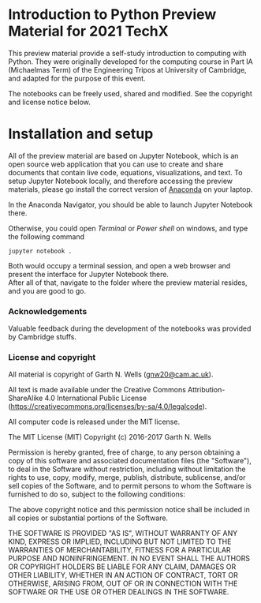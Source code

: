 # Introduction to Python Preview Material for 2021 TechX

This preview material provide a self-study introduction to computing
with Python. They were originally developed for the computing course in Part
IA (Michaelmas Term) of the Engineering Tripos at University of
Cambridge, and adapted for the purpose of this event. 

The notebooks can be freely used, shared and modified. See the
copyright and license notice below.

# Installation and setup

All of the preview material are based on Jupyter Notebook, which is an open source 
web application that you can use to create and share documents that contain 
live code, equations, visualizations, and text. To setup Jupyter Notebook locally,
and therefore accessing the preview materials, please go install the correct version of 
[Anaconda](https://www.anaconda.com/products/individual) on your laptop.  

In the Anaconda Navigator, you should be able to launch Jupyter Notebook there.

Otherwise, you could open *Terminal* or *Power shell* on windows, and type the following command
```console
jupyter notebook .
```

Both would occupy a terminal session, and open a web browser and present the interface for Jupyter Notebook there.  
After all of that, navigate to the folder where the preview material resides, and you are good to go.



### Acknowledgements

Valuable feedback during the development of the notebooks was provided
by Cambridge stuffs.


### License and copyright

All material is copyright of Garth N. Wells (<gnw20@cam.ac.uk>).

All text is made available under the Creative Commons
Attribution-ShareAlike 4.0 International Public License
(https://creativecommons.org/licenses/by-sa/4.0/legalcode).

All computer code is released under the MIT license.

The MIT License (MIT)
Copyright (c) 2016-2017 Garth N. Wells

Permission is hereby granted, free of charge, to any person obtaining
a copy of this software and associated documentation files (the
"Software"), to deal in the Software without restriction, including
without limitation the rights to use, copy, modify, merge, publish,
distribute, sublicense, and/or sell copies of the Software, and to
permit persons to whom the Software is furnished to do so, subject to
the following conditions:

The above copyright notice and this permission notice shall be
included in all copies or substantial portions of the Software.

THE SOFTWARE IS PROVIDED "AS IS", WITHOUT WARRANTY OF ANY KIND,
EXPRESS OR IMPLIED, INCLUDING BUT NOT LIMITED TO THE WARRANTIES OF
MERCHANTABILITY, FITNESS FOR A PARTICULAR PURPOSE AND
NONINFRINGEMENT. IN NO EVENT SHALL THE AUTHORS OR COPYRIGHT HOLDERS BE
LIABLE FOR ANY CLAIM, DAMAGES OR OTHER LIABILITY, WHETHER IN AN ACTION
OF CONTRACT, TORT OR OTHERWISE, ARISING FROM, OUT OF OR IN CONNECTION
WITH THE SOFTWARE OR THE USE OR OTHER DEALINGS IN THE SOFTWARE.
